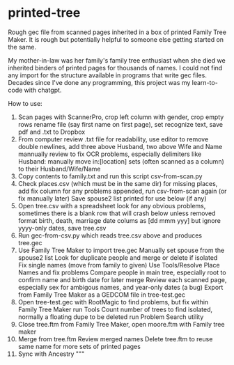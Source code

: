 # printed-tree
Rough gec file from scanned pages inherited in a box of printed Family Tree Maker.  It is rough but potentially helpful to someone else getting started on the same.

My mother-in-law was her family's family tree enthusiast when she died we inherited binders of printed pages for thousands of names. 
I could not find any import for the structure available in programs that write gec files.  Decades since I've done any programming, this project was my learn-to-code with chatgpt.

How to use:

1. Scan pages with ScannerPro, crop left column with gender, crop empty rows
   rename file (say first name on first page), set recognize text, save pdf and .txt to Dropbox
2. From computer review .txt file
   for readability, use editor to remove double newlines, add three above Husband, two above Wife and Name
   mannually review to fix OCR problems, especially delimiters like Husband:
   manually move in:[location] sets (often scanned as a column) to their Husband/Wife/Name
3. Copy contents to family.txt and run this script csv-from-scan.py
4. Check places.csv (which must be in the same dir) for missing places,
   add fix column for any problems appended, run csv-from-scan again (or fix manually later)
   Save spouse2 list printed for use below (if any)
5. Open tree.csv with a spreadsheet
   look for any obvious problems, sometimes there is a blank row that will crash below unless removed
   format birth, death, marriage date colums as [dd mmm yyy] but ignore yyyy-only dates,  save tree.csv
6. Run gec-from-csv.py which reads tree.csv above and produces tree.gec
7. Use Family Tree Maker to import tree.gec
   Manually set spouse from the spouse2 list
   Look for duplicate people and merge or delete if isolated
   Fix single names (move from family to given)
   Use Tools/Resolve Place Names and fix problems
   Compare people in main tree, especially root to confirm name and birth date for later merge
   Review each scanned page, especially sex for ambigous names, and year-only dates (a bug)
   Export from Family Tree Maker as a GEDCOM file in tree-test.gec
8. Open tree-test.gec with RootMagic to find problems, but fix within Family Tree Maker
   run Tools Count number of trees to find isolated, normally a floating dupe to be deleted
   run Problem Search utility 
8. Close tree.ftm from Family Tree Maker, open moore.ftm with Family tree maker
9. Merge from tree.ftm
   Review merged names
   Delete tree.ftm to reuse same name for more sets of printed pages
10. Sync with Ancestry
   """
